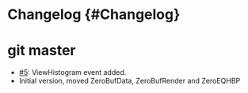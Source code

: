 # Changelog {#Changelog}

# git master

* [#5](https://github.com/HBPVis/Lexis/pull/5):
  ViewHistogram event added.
* Initial version, moved ZeroBufData, ZeroBufRender and ZeroEQHBP
